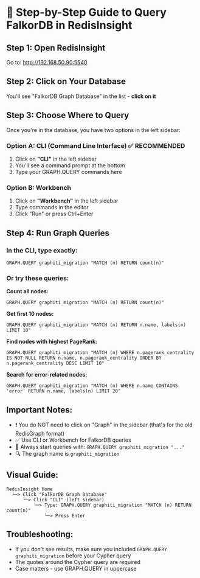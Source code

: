 # 🎯 Step-by-Step Guide to Query FalkorDB in RedisInsight

## Step 1: Open RedisInsight
Go to: http://192.168.50.90:5540

## Step 2: Click on Your Database
You'll see "FalkorDB Graph Database" in the list - **click on it**

## Step 3: Choose Where to Query
Once you're in the database, you have two options in the left sidebar:

### Option A: CLI (Command Line Interface) ✅ RECOMMENDED
1. Click on **"CLI"** in the left sidebar
2. You'll see a command prompt at the bottom
3. Type your GRAPH.QUERY commands here

### Option B: Workbench
1. Click on **"Workbench"** in the left sidebar
2. Type commands in the editor
3. Click "Run" or press Ctrl+Enter

## Step 4: Run Graph Queries

### In the CLI, type exactly:
```
GRAPH.QUERY graphiti_migration "MATCH (n) RETURN count(n)"
```

### Or try these queries:

**Count all nodes:**
```
GRAPH.QUERY graphiti_migration "MATCH (n) RETURN count(n)"
```

**Get first 10 nodes:**
```
GRAPH.QUERY graphiti_migration "MATCH (n) RETURN n.name, labels(n) LIMIT 10"
```

**Find nodes with highest PageRank:**
```
GRAPH.QUERY graphiti_migration "MATCH (n) WHERE n.pagerank_centrality IS NOT NULL RETURN n.name, n.pagerank_centrality ORDER BY n.pagerank_centrality DESC LIMIT 10"
```

**Search for error-related nodes:**
```
GRAPH.QUERY graphiti_migration "MATCH (n) WHERE n.name CONTAINS 'error' RETURN n.name, labels(n) LIMIT 20"
```

## Important Notes:
- ❗ You do NOT need to click on "Graph" in the sidebar (that's for the old RedisGraph format)
- ✅ Use CLI or Workbench for FalkorDB queries
- 📝 Always start queries with: `GRAPH.QUERY graphiti_migration "..."`
- 🔍 The graph name is `graphiti_migration`

## Visual Guide:
```
RedisInsight Home
  └─> Click "FalkorDB Graph Database"
      └─> Click "CLI" (left sidebar)
          └─> Type: GRAPH.QUERY graphiti_migration "MATCH (n) RETURN count(n)"
              └─> Press Enter
```

## Troubleshooting:
- If you don't see results, make sure you included `GRAPH.QUERY graphiti_migration` before your Cypher query
- The quotes around the Cypher query are required
- Case matters - use GRAPH.QUERY in uppercase